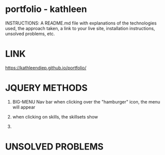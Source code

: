 # portfolio - kathleen

INSTRUCTIONS: 
A README.md file with explanations of the technologies used, the approach taken, a link to your live site, installation instructions, unsolved problems, etc.


# LINK
https://kathleendiep.github.io/portfolio/



# JQUERY METHODS
1. BIG-MENU Nav bar
    when clicking over the "hamburger" icon, the menu will appear


2. when clicking on skills, the skillsets show


3. 





# UNSOLVED PROBLEMS